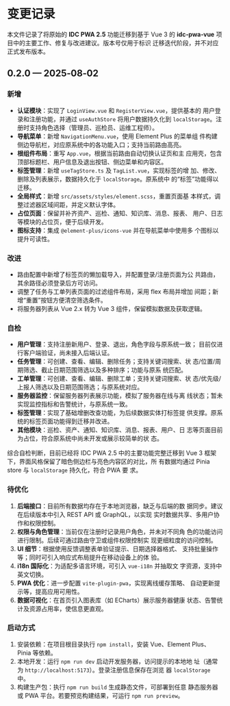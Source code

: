 # 变更记录

本文件记录了将原始的 **IDC PWA 2.5** 功能迁移到基于 Vue 3 的
**idc‑pwa‑vue** 项目中的主要工作、修复与改进建议。版本号仅用于标识
迁移迭代阶段，并不对应正式发布版本。

## 0.2.0 — 2025‑08‑02

### 新增

- **认证模块**：实现了 `LoginView.vue` 和 `RegisterView.vue`，提供基本的
  用户登录和注册功能，并通过 `useAuthStore` 将用户数据持久化到
  `localStorage`。注册时支持角色选择（管理员、巡检员、运维工程师）。
- **导航菜单**：新增 `NavigationMenu.vue`，使用 Element Plus 的菜单组
  件构建侧边导航栏，对应原系统中的各功能入口；支持当前路由高亮。
- **根组件布局**：重写 `App.vue`，根据当前路由自动切换认证页和主
  应用壳，包含顶部标题栏、用户信息及退出按钮、侧边菜单和内容区。
- **标签管理**：新增 `useTagStore.ts` 及 `TagList.vue`，实现标签的增
  加、修改、删除及列表展示，数据持久化于 `localStorage`。原系统中
  的“标签”功能得以迁移。
- **全局样式**：新增 `src/assets/styles/element.scss`，重置页面基
  本样式，调整过滤器区域间距，并定义默认字体。
- **占位页面**：保留并补齐资产、巡检、通知、知识库、消息、报表、
  用户、日志等模块的占位页，便于后续开发。
- **图标支持**：集成 `@element-plus/icons-vue` 并在导航菜单中使用多
  个图标以提升可读性。

### 改进

- 路由配置中新增了标签页的懒加载导入，并配置登录/注册页面为公
  共路由，其余路径必须登录后方可访问。
- 调整了任务与工单列表页面的过滤组件布局，采用 flex 布局并增加
  间距；新增“重置”按钮方便清空筛选条件。
- 将服务器列表从 Vue 2.x 转为 Vue 3 组件，保留模拟数据及获取逻辑。

### 自检

- **用户管理**：支持注册新用户、登录、退出，角色字段与原系统一致；
  目前仅进行客户端验证，尚未接入后端认证。
- **任务管理**：可创建、查看、编辑、删除任务；支持关键词搜索、状
  态/位置/周期筛选、截止日期范围筛选以及多种排序；功能与原系
  统匹配。
- **工单管理**：可创建、查看、编辑、删除工单；支持关键词搜索、状
  态/优先级/上报人筛选以及日期范围筛选；与原系统对应。
- **服务器监控**：保留服务器列表展示功能，模拟了服务器在线与离
  线状态；暂未实现监控指标和告警统计，与原系统一致。
- **标签管理**：实现了基础增删改查功能，为后续数据实体打标签提
  供支撑。原系统的标签页面功能得到迁移并改进。
- **其他模块**：巡检、资产、通知、知识库、消息、报表、用户、日
  志等页面目前为占位，符合原系统中尚未开发或展示较简单的状
  态。

综合自检判断，目前已经将 IDC PWA 2.5 中的主要功能完整迁移到
Vue 3 框架下，界面风格保留了暗色侧边栏与亮色内容区的对比，所
有数据均通过 Pinia store 与 `localStorage` 持久化，符合 PWA 要
求。

### 待优化

1. **后端接口**：目前所有数据均存在于本地浏览器，缺乏与后端的数
   据同步。建议在后续版本中引入 REST API 或 GraphQL，以实现
   实时数据共享、多用户协作和权限控制。
2. **权限与角色管理**：当前仅在注册时记录用户角色，并未对不同角
   色的功能访问进行限制。后续可通过路由守卫或组件权限控制实
   现更细粒度的访问控制。
3. **UI 细节**：根据使用反馈调整表单验证提示、日期选择器格式、
   支持批量操作等；同时可引入响应式布局提升在移动设备上的体
   验。
4. **i18n 国际化**：为适配多语言环境，可引入 `vue-i18n` 并抽取文
   字资源，支持中英文切换。
5. **PWA 优化**：进一步配置 `vite-plugin-pwa`，实现离线缓存策略、
   自动更新提示等，提高应用可用性。
6. **数据可视化**：在首页引入图表库（如 ECharts）展示服务器健康
   状态、告警统计及资源占用率，使信息更直观。

### 启动方式

1. 安装依赖：在项目根目录执行 `npm install`，安装 Vue、Element
   Plus、Pinia 等依赖。
2. 本地开发：运行 `npm run dev` 启动开发服务器，访问提示的本地地
   址（通常为 `http://localhost:5173`）。登录注册信息保存在浏览
   器 `localStorage` 中。
3. 构建生产包：执行 `npm run build` 生成静态文件，可部署到任意
   静态服务器或 PWA 平台。若要预览构建结果，可运行
   `npm run preview`。
